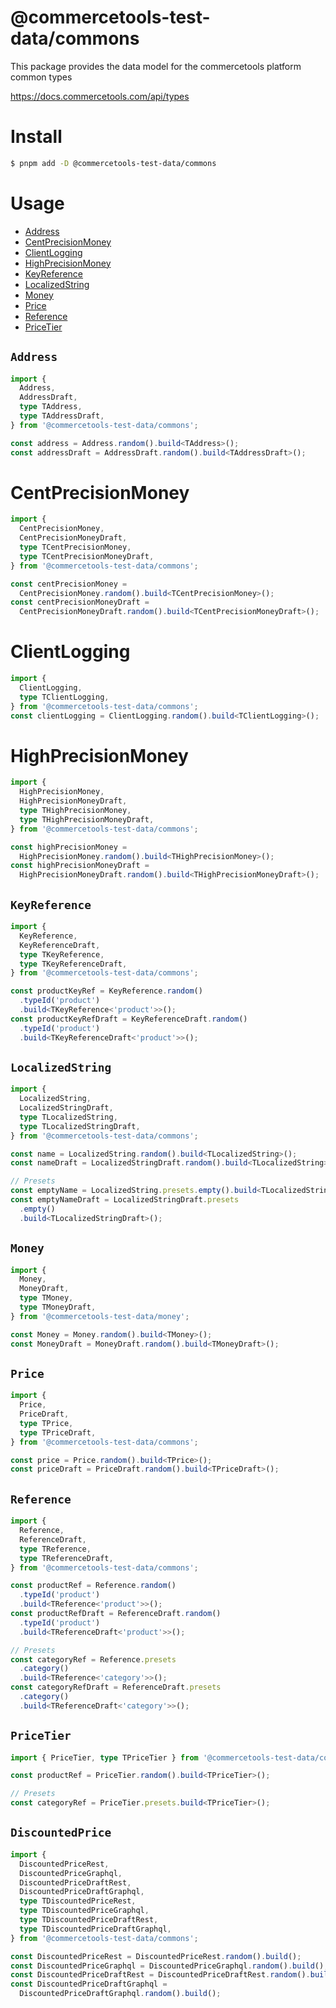 # @commercetools-test-data/commons

This package provides the data model for the commercetools platform common types

https://docs.commercetools.com/api/types

# Install

```bash
$ pnpm add -D @commercetools-test-data/commons
```

# Usage

- [Address](#address)<br>
- [CentPrecisionMoney](#centprecisionmoney)<br>
- [ClientLogging](#clientlogging)<br>
- [HighPrecisionMoney](#highprecisionmoney)<br>
- [KeyReference](#keyreference)<br>
- [LocalizedString](#localizedstring)<br>
- [Money](#money)<br>
- [Price](#price)<br>
- [Reference](#reference)<br>
- [PriceTier](#pricetier)<br>

## `Address`

```ts
import {
  Address,
  AddressDraft,
  type TAddress,
  type TAddressDraft,
} from '@commercetools-test-data/commons';

const address = Address.random().build<TAddress>();
const addressDraft = AddressDraft.random().build<TAddressDraft>();
```

# CentPrecisionMoney

```ts
import {
  CentPrecisionMoney,
  CentPrecisionMoneyDraft,
  type TCentPrecisionMoney,
  type TCentPrecisionMoneyDraft,
} from '@commercetools-test-data/commons';

const centPrecisionMoney =
  CentPrecisionMoney.random().build<TCentPrecisionMoney>();
const centPrecisionMoneyDraft =
  CentPrecisionMoneyDraft.random().build<TCentPrecisionMoneyDraft>();
```

# ClientLogging

```ts
import {
  ClientLogging,
  type TClientLogging,
} from '@commercetools-test-data/commons';
const clientLogging = ClientLogging.random().build<TClientLogging>();
```

# HighPrecisionMoney

```ts
import {
  HighPrecisionMoney,
  HighPrecisionMoneyDraft,
  type THighPrecisionMoney,
  type THighPrecisionMoneyDraft,
} from '@commercetools-test-data/commons';

const highPrecisionMoney =
  HighPrecisionMoney.random().build<THighPrecisionMoney>();
const highPrecisionMoneyDraft =
  HighPrecisionMoneyDraft.random().build<THighPrecisionMoneyDraft>();
```

## `KeyReference`

```ts
import {
  KeyReference,
  KeyReferenceDraft,
  type TKeyReference,
  type TKeyReferenceDraft,
} from '@commercetools-test-data/commons';

const productKeyRef = KeyReference.random()
  .typeId('product')
  .build<TKeyReference<'product'>>();
const productKeyRefDraft = KeyReferenceDraft.random()
  .typeId('product')
  .build<TKeyReferenceDraft<'product'>>();
```

## `LocalizedString`

```ts
import {
  LocalizedString,
  LocalizedStringDraft,
  type TLocalizedString,
  type TLocalizedStringDraft,
} from '@commercetools-test-data/commons';

const name = LocalizedString.random().build<TLocalizedString>();
const nameDraft = LocalizedStringDraft.random().build<TLocalizedString>();

// Presets
const emptyName = LocalizedString.presets.empty().build<TLocalizedString>();
const emptyNameDraft = LocalizedStringDraft.presets
  .empty()
  .build<TLocalizedStringDraft>();
```

## `Money`

```ts
import {
  Money,
  MoneyDraft,
  type TMoney,
  type TMoneyDraft,
} from '@commercetools-test-data/money';

const Money = Money.random().build<TMoney>();
const MoneyDraft = MoneyDraft.random().build<TMoneyDraft>();
```

## `Price`

```ts
import {
  Price,
  PriceDraft,
  type TPrice,
  type TPriceDraft,
} from '@commercetools-test-data/commons';

const price = Price.random().build<TPrice>();
const priceDraft = PriceDraft.random().build<TPriceDraft>();
```

## `Reference`

```ts
import {
  Reference,
  ReferenceDraft,
  type TReference,
  type TReferenceDraft,
} from '@commercetools-test-data/commons';

const productRef = Reference.random()
  .typeId('product')
  .build<TReference<'product'>>();
const productRefDraft = ReferenceDraft.random()
  .typeId('product')
  .build<TReferenceDraft<'product'>>();

// Presets
const categoryRef = Reference.presets
  .category()
  .build<TReference<'category'>>();
const categoryRefDraft = ReferenceDraft.presets
  .category()
  .build<TReferenceDraft<'category'>>();
```

## `PriceTier`

```ts
import { PriceTier, type TPriceTier } from '@commercetools-test-data/commons';

const productRef = PriceTier.random().build<TPriceTier>();

// Presets
const categoryRef = PriceTier.presets.build<TPriceTier>();
```

## `DiscountedPrice`

```ts
import {
  DiscountedPriceRest,
  DiscountedPriceGraphql,
  DiscountedPriceDraftRest,
  DiscountedPriceDraftGraphql,
  type TDiscountedPriceRest,
  type TDiscountedPriceGraphql,
  type TDiscountedPriceDraftRest,
  type TDiscountedPriceDraftGraphql,
} from '@commercetools-test-data/commons';

const DiscountedPriceRest = DiscountedPriceRest.random().build();
const DiscountedPriceGraphql = DiscountedPriceGraphql.random().build();
const DiscountedPriceDraftRest = DiscountedPriceDraftRest.random().build();
const DiscountedPriceDraftGraphql =
  DiscountedPriceDraftGraphql.random().build();
```
